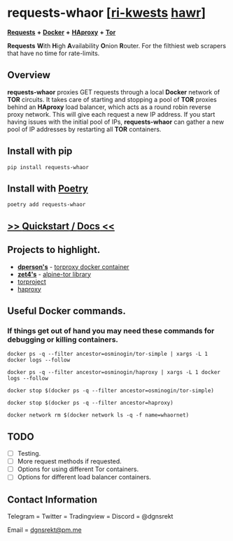 # **requests-whaor** [[ri-kwests](https://www.dictionary.com/browse/requests) [hawr](https://www.dictionary.com/browse/whore)]

[**Requests**](https://requests.readthedocs.io) **+** [**Docker**](https://www.docker.com/) **+** [**HAproxy**](http://www.haproxy.org/) **+** [**Tor**](https://www.torproject.org/)

**Requests** **W**ith **H**igh **A**vailability **O**nion **R**outer. For the filthiest web scrapers that have no time for rate-limits.



## Overview
**requests-whaor** proxies GET requests through a local **Docker** network of **TOR** circuits. It takes care of starting and stopping a pool of **TOR** proxies behind an **HAproxy** load balancer, which acts as a round robin reverse proxy network. This will give each request a new IP address.  If you start having issues with the initial pool of IPs, **requests-whaor** can gather a new pool of IP addresses by restarting all **TOR** containers.

## Install with pip
```
pip install requests-whaor
```

## Install with [Poetry](https://python-poetry.org/)
```
poetry add requests-whaor
```


## [>> **Quickstart** / **Docs** <<](link)

## Projects to highlight.
* [**dperson's**](https://hub.docker.com/u/dperson) - [torproxy docker container](https://hub.docker.com/r/dperson/torproxy)
* [**zet4's**](https://github.com/zet4) - [alpine-tor library](https://github.com/zet4/alpine-tor)
* [torproject](https://www.torproject.org/)
* [haproxy](https://hub.docker.com/_/haproxy)

## Useful Docker commands.
### If things get out of hand you may need these commands for debugging or killing containers.
```
docker ps -q --filter ancestor=osminogin/tor-simple | xargs -L 1 docker logs --follow

docker ps -q --filter ancestor=osminogin/haproxy | xargs -L 1 docker logs --follow

docker stop $(docker ps -q --filter ancestor=osminogin/tor-simple)

docker stop $(docker ps -q --filter ancestor=haproxy)

docker network rm $(docker network ls -q -f name=whaornet)
```

## TODO
* [ ] Testing.
* [ ] More request methods if requested.
* [ ] Options for using different Tor containers.
* [ ] Options for different load balancer containers.

## Contact Information
Telegram = Twitter = Tradingview = Discord = @dgnsrekt

Email = dgnsrekt@pm.me
